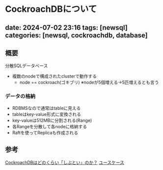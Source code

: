 CockroachDBについて
==========
date: 2024-07-02 23:16
tags: [newsql]
categories: [newsql, cockroachdb, database]
----------

## 概要
分散SQLデータベース

- 複数のnodeで構成されたclusterで動作する
  - node == cockroach(ゴキブリ)
※nodeが5個増える→5匹増えるとも言う
###  データの格納
- RDBMSなので通常はtableに見える
- tableはkey-value形式に変換される
- key-valueは512MBに分割される(Range)
- 各Rangeを分散して各nodeに格納する
- Raftを使ってReplicaも作成される

## 参考
[CockroachDBはどのくらい「しぶとい」のか？](https://speakerdeck.com/kota2and3kan/how-tough-is-cockroachdb?slide=3)
[ユースケース](https://note.com/mickmack/n/n45ded3a4e342)

